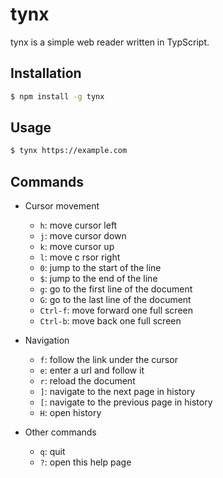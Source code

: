 # tynx

tynx is a simple web reader written in TypScript.

## Installation

```sh
$ npm install -g tynx
```

## Usage

```sh
$ tynx https://example.com
```

## Commands

* Cursor movement
  * `h`: move cursor left
  * `j`: move cursor down
  * `k`: move cursor up
  * `l`: move c rsor right
  * `0`: jump to the start of the line
  * `$`: jump to the end of the line
  * `g`: go to the first line of the document
  * `G`: go to the last line of the document
  * `Ctrl-f`: move forward one full screen
  * `Ctrl-b`: move back one full screen

* Navigation
  * `f`: follow the link under the cursor
  * `e`: enter a url and follow it
  * `r`: reload the document
  * `]`: navigate to the next page in history
  * `[`: navigate to the previous page in history
  * `H`: open history

* Other commands
  * `q`: quit
  * `?`: open this help page
